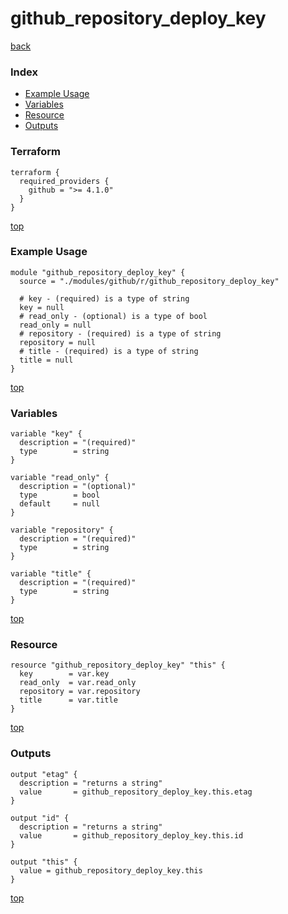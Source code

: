 # github_repository_deploy_key

[back](../github.md)

### Index

- [Example Usage](#example-usage)
- [Variables](#variables)
- [Resource](#resource)
- [Outputs](#outputs)

### Terraform

```hcl
terraform {
  required_providers {
    github = ">= 4.1.0"
  }
}
```

[top](#index)

### Example Usage

```hcl
module "github_repository_deploy_key" {
  source = "./modules/github/r/github_repository_deploy_key"

  # key - (required) is a type of string
  key = null
  # read_only - (optional) is a type of bool
  read_only = null
  # repository - (required) is a type of string
  repository = null
  # title - (required) is a type of string
  title = null
}
```

[top](#index)

### Variables

```hcl
variable "key" {
  description = "(required)"
  type        = string
}

variable "read_only" {
  description = "(optional)"
  type        = bool
  default     = null
}

variable "repository" {
  description = "(required)"
  type        = string
}

variable "title" {
  description = "(required)"
  type        = string
}
```

[top](#index)

### Resource

```hcl
resource "github_repository_deploy_key" "this" {
  key        = var.key
  read_only  = var.read_only
  repository = var.repository
  title      = var.title
}
```

[top](#index)

### Outputs

```hcl
output "etag" {
  description = "returns a string"
  value       = github_repository_deploy_key.this.etag
}

output "id" {
  description = "returns a string"
  value       = github_repository_deploy_key.this.id
}

output "this" {
  value = github_repository_deploy_key.this
}
```

[top](#index)